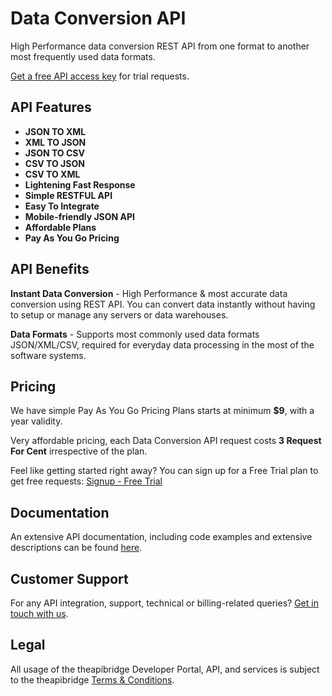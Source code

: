 # Data Conversion API
High Performance data conversion REST API from one format to another most frequently used data formats.


[Get a free API access key](https://www.theapibridge.com/signup) for trial requests.

## API Features
* **JSON TO XML**
* **XML TO JSON**
* **JSON TO CSV**
* **CSV TO JSON**
* **CSV TO XML**
* **Lightening Fast Response**
* **Simple RESTFUL API**
* **Easy To Integrate**
* **Mobile-friendly JSON API**
* **Affordable Plans**
* **Pay As You Go Pricing**

## API Benefits
**Instant Data Conversion** - 
High Performance & most accurate data conversion using REST API. You can convert data instantly without having to setup or manage any servers or data warehouses.

**Data Formats** -
Supports most commonly used data formats JSON/XML/CSV, required for everyday data processing in the most of the software systems.


## Pricing
We have simple Pay As You Go Pricing Plans starts at minimum **$9**, with a year validity.

Very affordable pricing, each Data Conversion API request costs **3 Request For Cent** irrespective of the plan.

Feel like getting started right away? You can sign up for a Free Trial plan to get free requests: [Signup - Free Trial](https://www.theapibridge.com/signup)

## Documentation
An extensive API documentation, including code examples and extensive descriptions can be found [here](https://docs.theapibridge.com).

## Customer Support
For any API integration, support, technical or billing-related queries? [Get in touch with us](mailto:hello@theapibridge.com).

## Legal
All usage of the theapibridge Developer Portal, API, and services is subject to the theapibridge [Terms & Conditions](https://www.theapibridge.com/legal/terms-of-service).
